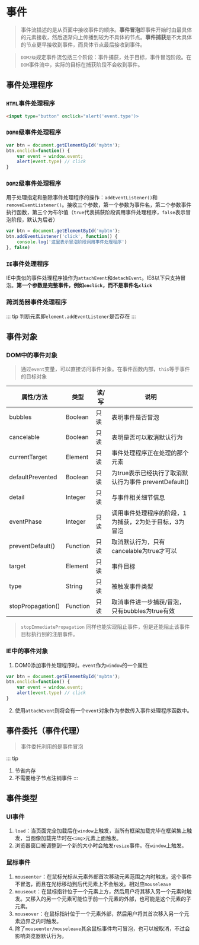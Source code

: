 # 事件
> 事件流描述的是从页面中接收事件的顺序。**事件冒泡**即事件开始时由最具体的元素接收，然后逐渐向上传播到较为不具体的节点。**事件捕获**是不太具体的节点更早接收到事件，而具体节点最后接收到事件。

> `DOM2级`规定事件流包括三个阶段：事件捕获，处于目标，事件冒泡阶段。在`DOM`事件流中，实际的目标在捕获阶段不会收到事件。

## 事件处理程序
### `HTML`事件处理程序
```html
<input type="button" onclick="alert('event.type')>
```
### `DOM0`级事件处理程序

```js
var btn = document.getElementById('mybtn');
btn.onclick=function() {
    var event = window.event;
    alert(event.type) // click
}
```

### `DOM2`级事件处理程序
用于处理指定和删除事件处理程序的操作：`addEventListener()`和`removeEventListener()`。接收三个参数，第一个参数为事件名，第二个参数事件执行函数，第三个为布尔值（`true`代表捕获阶段调用事件处理程序，`false`表示冒泡阶段，默认为后者）

```js
var btn = document.getElementById('mybtn');
btn.addEventListener('click', function() {
    console.log('这里表示冒泡阶段调用事件处理程序')
}, false)
```

### `IE`事件处理程序
IE中类似的事件处理程序操作为`attachEvent`和`detachEvent`。IE8以下只支持冒泡。**第一个参数是完整事件，例如`onclick`，而不是事件名`click`**

### 跨浏览器事件处理程序
::: tip
判断元素即`element.addEventListener`是否存在
:::

## 事件对象
### DOM中的事件对象
> 通过`event`变量，可以直接访问事件对象。在事件函数内部，`this`等于事件的目标对象

| 属性/方法 | 类型 | 读/写 | 说明 |
| -------- |------|------|------|
| bubbles | Boolean | 只读 | 表明事件是否冒泡 |
| cancelable | Boolean | 只读 | 表明是否可以取消默认行为 |
| currentTarget | Element | 只读 | 事件处理程序正在处理的那个元素 |
| defaultPrevented | Boolean | 只读 | 为true表示已经执行了取消默认行为事件 preventDefault() |
| detail | Integer | 只读 | 与事件相关细节信息 |
| eventPhase | Integer | 只读 | 调用事件处理程序的阶段，1为捕获，2为处于目标，3为冒泡|
| preventDefault() | Function | 只读 | 取消默认行为，只有cancelable为true才可以|
| target | Element | 只读 | 事件目标 |
| type | String | 只读 | 被触发事件类型 |
| stopPropagation() | Function | 只读 | 取消事件进一步捕获/冒泡，只有bubbles为true有效 |

> `stopImmediatePropagation` 同样也能实现阻止事件，但是还能阻止该事件目标执行别的注册事件。

### IE中的事件对象
1. DOM0添加事件处理程序时。`event`作为`window`的一个属性
```js
var btn = document.getElementById('mybtn');
btn.onclick=function() {
    var event = window.event;
    alert(event.type) // click
}
```
2. 使用`attachEvent`则将会有一个`event`对象作为参数传入事件处理程序函数中。

## 事件委托（事件代理）
> 事件委托利用的是事件冒泡

::: tip
1. 节省内存
2. 不需要给子节点注销事件
:::

## 事件类型
### UI事件
1. `load`：当页面完全加载后在`window`上触发，当所有框架加载完毕在框架集上触发，当图像加载完毕时在`<img>`元素上面触发。
2. 浏览器窗口被调整到一个新的大小时会触发`resize`事件。在`window`上触发。

### 鼠标事件
1. `mouseenter`：在鼠标光标从元素外部首次移动元素范围之内时触发。这个事件不冒泡，而且在光标移动到后代元素上不会触发。相对应`mouseleave`
2. `mouseout`：在鼠标指针位于一个元素上方，然后用户将其移入另一个元素时触发。又移入的另一个元素可能位于前一个元素的外部，也可能是这个元素的子元素。
3. `mouseover`：在鼠标指针位于一个元素外部，然后用户将其首次移入另一个元素边界之内时触发。
4. 除了`mouseenter/mouseleave`其余鼠标事件均可冒泡，也可以被取消，不过会影响浏览器默认行为。